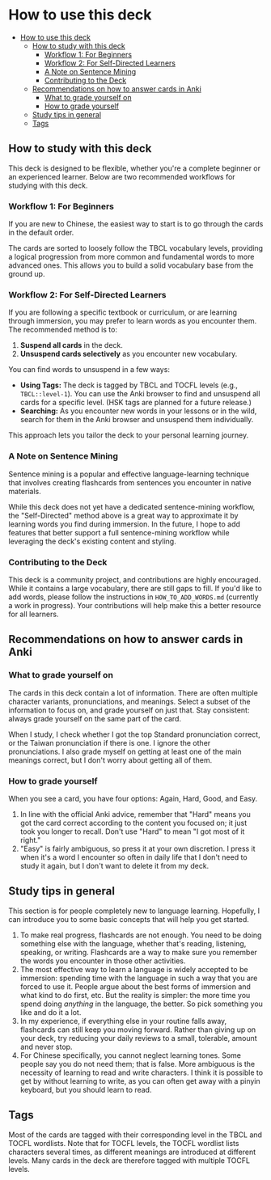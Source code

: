 
# How to use this deck

- [How to use this deck](#how-to-use-this-deck)
  - [How to study with this deck](#how-to-study-with-this-deck)
    - [Workflow 1: For Beginners](#workflow-1-for-beginners)
    - [Workflow 2: For Self-Directed Learners](#workflow-2-for-self-directed-learners)
    - [A Note on Sentence Mining](#a-note-on-sentence-mining)
    - [Contributing to the Deck](#contributing-to-the-deck)
  - [Recommendations on how to answer cards in Anki](#recommendations-on-how-to-answer-cards-in-anki)
    - [What to grade yourself on](#what-to-grade-yourself-on)
    - [How to grade yourself](#how-to-grade-yourself)
  - [Study tips in general](#study-tips-in-general)
  - [Tags](#tags)

## How to study with this deck

This deck is designed to be flexible, whether you're a complete beginner or an experienced learner. Below are two recommended workflows for studying with this deck.

### Workflow 1: For Beginners

If you are new to Chinese, the easiest way to start is to go through the cards in the default order.

The cards are sorted to loosely follow the TBCL vocabulary levels, providing a logical progression from more common and fundamental words to more advanced ones. This allows you to build a solid vocabulary base from the ground up.

### Workflow 2: For Self-Directed Learners

If you are following a specific textbook or curriculum, or are learning through immersion, you may prefer to learn words as you encounter them. The recommended method is to:

1. **Suspend all cards** in the deck.
2. **Unsuspend cards selectively** as you encounter new vocabulary.

You can find words to unsuspend in a few ways:

- **Using Tags:** The deck is tagged by TBCL and TOCFL levels (e.g., `TBCL::level-1`). You can use the Anki browser to find and unsuspend all cards for a specific level. (HSK tags are planned for a future release.)
- **Searching:** As you encounter new words in your lessons or in the wild, search for them in the Anki browser and unsuspend them individually.

This approach lets you tailor the deck to your personal learning journey.

### A Note on Sentence Mining

Sentence mining is a popular and effective language-learning technique that involves creating flashcards from sentences you encounter in native materials.

While this deck does not yet have a dedicated sentence-mining workflow, the "Self-Directed" method above is a great way to approximate it by learning words you find during immersion. In the future, I hope to add features that better support a full sentence-mining workflow while leveraging the deck's existing content and styling.

### Contributing to the Deck

This deck is a community project, and contributions are highly encouraged. While it contains a large vocabulary, there are still gaps to fill. If you'd like to add words, please follow the instructions in `HOW_TO_ADD_WORDS.md` (currently a work in progress). Your contributions will help make this a better resource for all learners.

## Recommendations on how to answer cards in Anki

### What to grade yourself on

The cards in this deck contain a lot of information. There are often multiple character variants, pronunciations, and meanings. Select a subset of the information to focus on, and grade yourself on just that. Stay consistent: always grade yourself on the same part of the card.

When I study, I check whether I got the top Standard pronunciation correct, or the Taiwan pronunciation if there is one. I ignore the other pronunciations. I also grade myself on getting at least one of the main meanings correct, but I don't worry about getting all of them.

### How to grade yourself

When you see a card, you have four options: Again, Hard, Good, and Easy.

1. In line with the official Anki advice, remember that "Hard" means you got the card correct according to the content you focused on; it just took you longer to recall. Don't use "Hard" to mean "I got most of it right."
2. "Easy" is fairly ambiguous, so press it at your own discretion. I press it when it's a word I encounter so often in daily life that I don't need to study it again, but I don't want to delete it from my deck.

## Study tips in general

This section is for people completely new to language learning. Hopefully, I can introduce you to some basic concepts that will help you get started.

1. To make real progress, flashcards are not enough. You need to be doing something else with the language, whether that's reading, listening, speaking, or writing. Flashcards are a way to make sure you remember the words you encounter in those other activities.
2. The most effective way to learn a language is widely accepted to be immersion: spending time with the language in such a way that you are forced to use it. People argue about the best forms of immersion and what kind to do first, etc. But the reality is simpler: the more time you spend doing *anything* in the language, the better. So pick something you like and do it a lot.
3. In my experience, if everything else in your routine falls away, flashcards can still keep you moving forward. Rather than giving up on your deck, try reducing your daily reviews to a small, tolerable, amount and never stop.
4. For Chinese specifically, you cannot neglect learning tones. Some people say you do not need them; that is false. More ambiguous is the necessity of learning to read and write characters. I think it is possible to get by without learning to write, as you can often get away with a pinyin keyboard, but you should learn to read.

## Tags

Most of the cards are tagged with their corresponding level in the TBCL and TOCFL wordlists. Note that for TOCFL levels, the TOCFL wordlist lists characters several times, as different meanings are introduced at different levels. Many cards in the deck are therefore tagged with multiple TOCFL levels.
